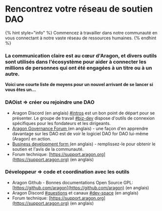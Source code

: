 # Rencontrez votre réseau de soutien DAO

{% hint style="info" %}
Commencez à travailler dans notre communauté en vous connectant à notre vaste réseau de ressources humaines.
{% endhint %}

### La communication claire est au cœur d'Aragon, et divers outils sont utilisés dans l'écosystème pour aider à connecter les millions de personnes qui ont été engagées à un titre ou à un autre.

**Voici une courte liste de moyens pour un nouvel arrivant de se lancer si vous êtes un...**



### DAOist => créer ou rejoindre une DA**O**

* Aragon Discord (en anglais) [#intros](https://discord.gg/ATbzCJRA)  est un bon point de départ pour se présenter. Le groupe de travail [#biz-dev](https://discord.gg/TnkR229C) dispose d'outils de connexion spécifiques pour les fondateurs et les dirigeants.
* [Aragon Governance Forum ](https://forum.aragon.org)(en anglais) - une façon d'en apprendre davantage sur les DAO est de voir le logiciel DAO for DAO lui-même (Aragon) en action.
* [Business development form ](https://forms.gle/tWfJa1tcsxyL7eV88?\_imcp=1)(en anglais) - remplissez-le pour obtenir le soutien et l'avis de la communauté.
* Forum technique: [https://support.aragon.org](https://support.aragon.org) (en anglais)

### Développeur => code et coordination avec les outils

* Aragon Github - Bonnes documentations Open Source GPL: [https://github.com/aragon](https://github.com/aragon) (en anglais)
* Aragon Discord [#questions](https://discord.gg/XgCeeKYd) et canaux [#dev-space](https://discord.gg/nSDwG5tf) (en anglais)
* Forum technique: [https://support.aragon.org](https://support.aragon.org) (en anglais)
